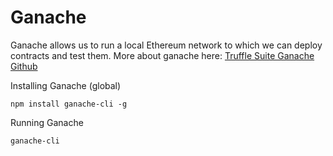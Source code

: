 # Ganache

Ganache allows us to run a local Ethereum network to which we can deploy contracts and test them. More about ganache here: <a href="https://github.com/trufflesuite/ganache">Truffle Suite Ganache Github</a>

Installing Ganache (global)
```
npm install ganache-cli -g
```

Running Ganache
```
ganache-cli
```

